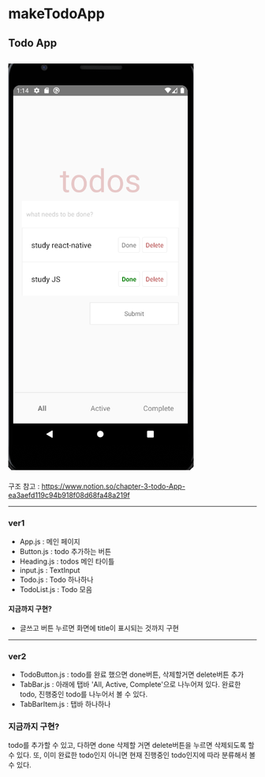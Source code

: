 # makeTodoApp
## Todo App

![display](https://github.com/byhhh2/makeTodoApp/blob/master/TodoApp.PNG?raw=true)
---
구조 참고 : https://www.notion.so/chapter-3-todo-App-ea3aefd119c94b918f08d68fa48a219f

---

### ver1 
* App.js : 메인 페이지
* Button.js : todo 추가하는 버튼
* Heading.js : todos 메인 타이틀
* input.js : TextInput
* Todo.js : Todo 하나하나
* TodoList.js : Todo 모음 

#### 지금까지 구현?
* 글쓰고 버튼 누르면 화면에 title이 표시되는 것까지 구현 

---

### ver2
* TodoButton.js : todo를 완료 했으면 done버튼, 삭제할거면 delete버튼 추가
* TabBar.js : 아래에 탭바 'All, Active, Complete'으로 나누어져 있다. 완료한 todo, 진행중인 todo를 나누어서 볼 수 있다. 
* TabBarItem.js : 탭바 하나하나 

### 지금까지 구현?
todo를 추가할 수 있고, 다하면 done 삭제할 거면 delete버튼을 누르면 삭제되도록 할 수 있다. 
또, 이미 완료한 todo인지 아니면 현재 진행중인 todo인지에 따라 분류해서 볼 수 있다. 
